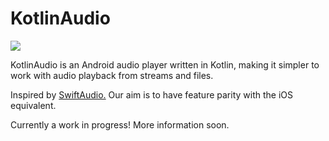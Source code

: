 # KotlinAudio

[![](https://jitpack.io/v/heistdotcom/KotlinAudio.svg)](https://jitpack.io/#heistdotcom/KotlinAudio)

KotlinAudio is an Android audio player written in Kotlin, making it simpler to work with audio playback from streams and files.

Inspired by [SwiftAudio.](https://github.com/heistdotcom/SwiftAudioEx) Our aim is to have feature parity with the iOS equivalent.

Currently a work in progress! More information soon.
